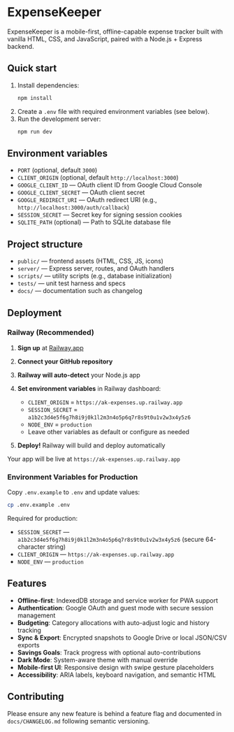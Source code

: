 # ExpenseKeeper

ExpenseKeeper is a mobile-first, offline-capable expense tracker built with vanilla HTML, CSS, and JavaScript, paired with a Node.js + Express backend.

## Quick start

1. Install dependencies:
   ```bash
   npm install
   ```
2. Create a `.env` file with required environment variables (see below).
3. Run the development server:
   ```bash
   npm run dev
   ```

## Environment variables

- `PORT` (optional, default `3000`)
- `CLIENT_ORIGIN` (optional, default `http://localhost:3000`)
- `GOOGLE_CLIENT_ID` — OAuth client ID from Google Cloud Console
- `GOOGLE_CLIENT_SECRET` — OAuth client secret
- `GOOGLE_REDIRECT_URI` — OAuth redirect URI (e.g., `http://localhost:3000/auth/callback`)
- `SESSION_SECRET` — Secret key for signing session cookies
- `SQLITE_PATH` (optional) — Path to SQLite database file

## Project structure

- `public/` — frontend assets (HTML, CSS, JS, icons)
- `server/` — Express server, routes, and OAuth handlers
- `scripts/` — utility scripts (e.g., database initialization)
- `tests/` — unit test harness and specs
- `docs/` — documentation such as changelog

## Deployment

### Railway (Recommended)

1. **Sign up** at [Railway.app](https://railway.app)
2. **Connect your GitHub repository**
3. **Railway will auto-detect** your Node.js app
4. **Set environment variables** in Railway dashboard:
   - `CLIENT_ORIGIN` = `https://ak-expenses.up.railway.app`
   - `SESSION_SECRET` = `a1b2c3d4e5f6g7h8i9j0k1l2m3n4o5p6q7r8s9t0u1v2w3x4y5z6`
   - `NODE_ENV` = `production`
   - Leave other variables as default or configure as needed

5. **Deploy!** Railway will build and deploy automatically

Your app will be live at `https://ak-expenses.up.railway.app`

### Environment Variables for Production

Copy `.env.example` to `.env` and update values:

```bash
cp .env.example .env
```

Required for production:
- `SESSION_SECRET` — `a1b2c3d4e5f6g7h8i9j0k1l2m3n4o5p6q7r8s9t0u1v2w3x4y5z6` (secure 64-character string)
- `CLIENT_ORIGIN` — `https://ak-expenses.up.railway.app`
- `NODE_ENV` — `production`

## Features

- **Offline-first**: IndexedDB storage and service worker for PWA support
- **Authentication**: Google OAuth and guest mode with secure session management
- **Budgeting**: Category allocations with auto-adjust logic and history tracking
- **Sync & Export**: Encrypted snapshots to Google Drive or local JSON/CSV exports
- **Savings Goals**: Track progress with optional auto-contributions
- **Dark Mode**: System-aware theme with manual override
- **Mobile-first UI**: Responsive design with swipe gesture placeholders
- **Accessibility**: ARIA labels, keyboard navigation, and semantic HTML

## Contributing

Please ensure any new feature is behind a feature flag and documented in `docs/CHANGELOG.md` following semantic versioning.
